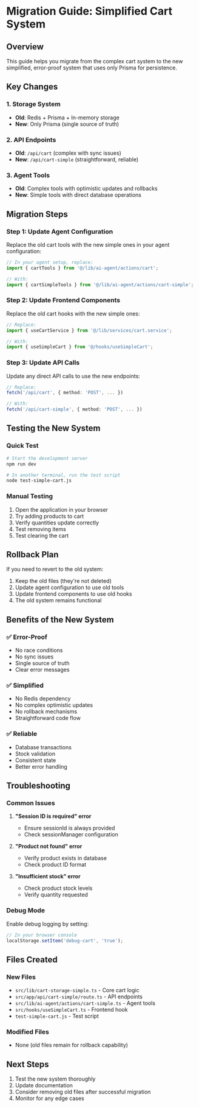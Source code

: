 # Migration Guide: Simplified Cart System

## Overview
This guide helps you migrate from the complex cart system to the new simplified, error-proof system that uses only Prisma for persistence.

## Key Changes

### 1. Storage System
- **Old**: Redis + Prisma + In-memory storage
- **New**: Only Prisma (single source of truth)

### 2. API Endpoints
- **Old**: `/api/cart` (complex with sync issues)
- **New**: `/api/cart-simple` (straightforward, reliable)

### 3. Agent Tools
- **Old**: Complex tools with optimistic updates and rollbacks
- **New**: Simple tools with direct database operations

## Migration Steps

### Step 1: Update Agent Configuration
Replace the old cart tools with the new simple ones in your agent configuration:

```typescript
// In your agent setup, replace:
import { cartTools } from '@/lib/ai-agent/actions/cart';

// With:
import { cartSimpleTools } from '@/lib/ai-agent/actions/cart-simple';
```

### Step 2: Update Frontend Components
Replace the old cart hooks with the new simple ones:

```typescript
// Replace:
import { useCartService } from '@/lib/services/cart.service';

// With:
import { useSimpleCart } from '@/hooks/useSimpleCart';
```

### Step 3: Update API Calls
Update any direct API calls to use the new endpoints:

```typescript
// Replace:
fetch('/api/cart', { method: 'POST', ... })

// With:
fetch('/api/cart-simple', { method: 'POST', ... })
```

## Testing the New System

### Quick Test
```bash
# Start the development server
npm run dev

# In another terminal, run the test script
node test-simple-cart.js
```

### Manual Testing
1. Open the application in your browser
2. Try adding products to cart
3. Verify quantities update correctly
4. Test removing items
5. Test clearing the cart

## Rollback Plan
If you need to revert to the old system:

1. Keep the old files (they're not deleted)
2. Update agent configuration to use old tools
3. Update frontend components to use old hooks
4. The old system remains functional

## Benefits of the New System

### ✅ Error-Proof
- No race conditions
- No sync issues
- Single source of truth
- Clear error messages

### ✅ Simplified
- No Redis dependency
- No complex optimistic updates
- No rollback mechanisms
- Straightforward code flow

### ✅ Reliable
- Database transactions
- Stock validation
- Consistent state
- Better error handling

## Troubleshooting

### Common Issues

1. **"Session ID is required" error**
   - Ensure sessionId is always provided
   - Check sessionManager configuration

2. **"Product not found" error**
   - Verify product exists in database
   - Check product ID format

3. **"Insufficient stock" error**
   - Check product stock levels
   - Verify quantity requested

### Debug Mode
Enable debug logging by setting:
```javascript
// In your browser console
localStorage.setItem('debug-cart', 'true');
```

## Files Created

### New Files
- `src/lib/cart-storage-simple.ts` - Core cart logic
- `src/app/api/cart-simple/route.ts` - API endpoints
- `src/lib/ai-agent/actions/cart-simple.ts` - Agent tools
- `src/hooks/useSimpleCart.ts` - Frontend hook
- `test-simple-cart.js` - Test script

### Modified Files
- None (old files remain for rollback capability)

## Next Steps
1. Test the new system thoroughly
2. Update documentation
3. Consider removing old files after successful migration
4. Monitor for any edge cases